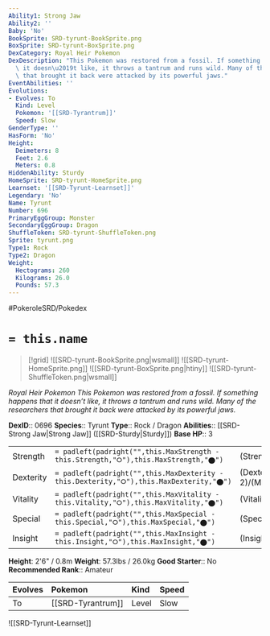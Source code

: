 ```yaml
---
Ability1: Strong Jaw
Ability2: ''
Baby: 'No'
BookSprite: SRD-tyrunt-BookSprite.png
BoxSprite: SRD-tyrunt-BoxSprite.png
DexCategory: Royal Heir Pokemon
DexDescription: "This Pokemon was restored from a fossil. If something happens that\
  \ it doesn\u2019t like, it throws a tantrum and runs wild. Many of the researchers\
  \ that brought it back were attacked by its powerful jaws."
EventAbilities: ''
Evolutions:
- Evolves: To
  Kind: Level
  Pokemon: '[[SRD-Tyrantrum]]'
  Speed: Slow
GenderType: ''
HasForm: 'No'
Height:
  Deimeters: 8
  Feet: 2.6
  Meters: 0.8
HiddenAbility: Sturdy
HomeSprite: SRD-tyrunt-HomeSprite.png
Learnset: '[[SRD-Tyrunt-Learnset]]'
Legendary: 'No'
Name: Tyrunt
Number: 696
PrimaryEggGroup: Monster
SecondaryEggGroup: Dragon
ShuffleToken: SRD-tyrunt-ShuffleToken.png
Sprite: tyrunt.png
Type1: Rock
Type2: Dragon
Weight:
  Hectograms: 260
  Kilograms: 26.0
  Pounds: 57.3
---
```


#PokeroleSRD/Pokedex

# `= this.name`

> [!grid]
> ![[SRD-tyrunt-BookSprite.png|wsmall]]
> ![[SRD-tyrunt-HomeSprite.png]]
> ![[SRD-tyrunt-BoxSprite.png|htiny]]
> ![[SRD-tyrunt-ShuffleToken.png|wsmall]]


*Royal Heir Pokemon*
*This Pokemon was restored from a fossil. If something happens that it doesn’t like, it throws a tantrum and runs wild. Many of the researchers that brought it back were attacked by its powerful jaws.*

**DexID**:: 0696
**Species**:: Tyrunt
**Type**:: Rock / Dragon
**Abilities**:: [[SRD-Strong Jaw|Strong Jaw]] ([[SRD-Sturdy|Sturdy]])
**Base HP**:: 3

|           |                                                                                        |                                          |
| --------- | -------------------------------------------------------------------------------------- | ---------------------------------------- |
| Strength  | `= padleft(padright("",this.MaxStrength - this.Strength,"⭘"),this.MaxStrength,"⬤")`    | (Strength::2)/(MaxStrength::5)   |
| Dexterity | `= padleft(padright("",this.MaxDexterity - this.Dexterity,"⭘"),this.MaxDexterity,"⬤")` | (Dexterity:: 2)/(MaxDexterity::4) |
| Vitality  | `= padleft(padright("",this.MaxVitality - this.Vitality,"⭘"),this.MaxVitality,"⬤")`    | (Vitality::2)/(MaxVitality::5)   |
| Special   | `= padleft(padright("",this.MaxSpecial - this.Special,"⭘"),this.MaxSpecial,"⬤")`       | (Special::2)/(MaxSpecial::4)     |
| Insight   | `= padleft(padright("",this.MaxInsight - this.Insight,"⭘"),this.MaxInsight,"⬤")`       | (Insight::2)/(MaxInsight::4)     |

**Height**: 2'6" / 0.8m
**Weight**: 57.3lbs / 26.0kg
**Good Starter**:: No
**Recommended Rank**:: Amateur

| Evolves   | Pokemon           | Kind   | Speed   |
|:----------|:------------------|:-------|:--------|
| To        | [[SRD-Tyrantrum]] | Level  | Slow    |

![[SRD-Tyrunt-Learnset]]